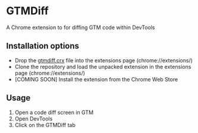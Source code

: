 GTMDiff
=======

A Chrome extension to for diffing GTM code within DevTools

Installation options
--------------------
* Drop the [gtmdiff.crx](https://github.com/gonensh/gtmdiff/raw/master/dist/gtmdiff.crx) file into the extensions page (chrome://extensions/)
* Clone the repository and load the unpacked extension in the extensions page (chrome://extensions/)
* [COMING SOON] Install the extension from the Chrome Web Store

Usage
-----
1. Open a code diff screen in GTM
2. Open DevTools 
3. Click on the GTMDiff tab
